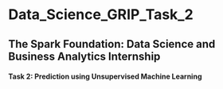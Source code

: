 # Data_Science_GRIP_Task_2
## The Spark Foundation: Data Science and Business Analytics Internship
#### Task 2: Prediction using Unsupervised Machine Learning
